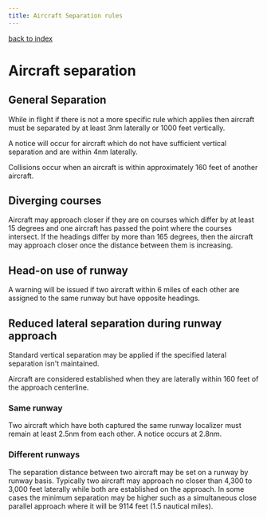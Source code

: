 ```yaml
---
title: Aircraft Separation rules
---
```

[back to index](index.html)

# Aircraft separation

## General Separation

While in flight if there is not a more specific rule which applies
then aircraft must be separated by at least 3nm laterally or 1000 feet
vertically.

A notice will occur for aircraft which do not have sufficient vertical
separation and are within 4nm laterally.

Collisions occur when an aircraft is within approximately 160 feet of
another aircraft.

## Diverging courses

Aircraft may approach closer if they are on courses which differ by at
least 15 degrees and one aircraft has passed the point where the
courses intersect.  If the headings differ by more than 165 degrees,
then the aircraft may approach closer once the distance between them
is increasing.

## Head-on use of runway

A warning will be issued if two aircraft within 6 miles of each other
are assigned to the same runway but have opposite headings.

## Reduced lateral separation during runway approach

Standard vertical separation may be applied if the specified lateral
separation isn't maintained.

Aircraft are considered established when they are laterally within 160
feet of the approach centerline.

### Same runway

Two aircraft which have both captured the same runway localizer must remain
at least 2.5nm from each other.  A notice occurs at 2.8nm.

### Different runways

The separation distance between two aircraft may be set on a runway by
runway basis.  Typically two aircraft may approach no closer than
4,300 to 3,000 feet laterally while both are established on the
approach.  In some cases the minimum separation may be higher such as
a simultaneous close parallel approach where it will be 9114 feet (1.5
nautical miles).

